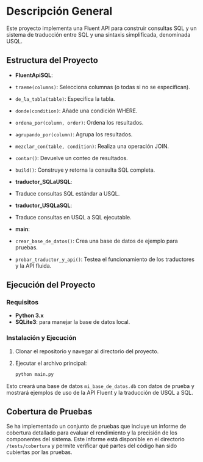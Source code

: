 # Descripción General
Este proyecto implementa una Fluent API para construir consultas SQL y un sistema de traducción entre SQL y una sintaxis simplificada, denominada USQL.
 
## Estructura del Proyecto
- **FluentApiSQL**:
 - `traeme(columns)`: Selecciona columnas (o todas si no se especifican).
 - `de_la_tabla(table)`: Especifica la tabla.
 - `donde(condition)`: Añade una condición WHERE.
 - `ordena_por(column, order)`: Ordena los resultados.
 - `agrupando_por(column)`: Agrupa los resultados.
 - `mezclar_con(table, condition)`: Realiza una operación JOIN.
 - `contar()`: Devuelve un conteo de resultados.
 - `build()`: Construye y retorna la consulta SQL completa.
 
- **traductor_SQLaUSQL**:
 - Traduce consultas SQL estándar a USQL.
 
- **traductor_USQLaSQL**:
 - Traduce consultas en USQL a SQL ejecutable.
 
- **main**:
 - `crear_base_de_datos()`: Crea una base de datos de ejemplo para pruebas.
 - `probar_traductor_y_api()`: Testea el funcionamiento de los traductores y la API fluida.
 
## Ejecución del Proyecto
 
### Requisitos
- **Python 3.x**
- **SQLite3**: para manejar la base de datos local.
 
### Instalación y Ejecución
1. Clonar el repositorio y navegar al directorio del proyecto.
2. Ejecutar el archivo principal:
 
   ```bash
   python main.py
   ```
 
  Esto creará una base de datos `mi_base_de_datos.db` con datos de prueba y mostrará ejemplos de uso de la API Fluent y la traducción de USQL a SQL.
 
## Cobertura de Pruebas
Se ha implementado un conjunto de pruebas que incluye un informe de cobertura detallado para evaluar el rendimiento y la precisión de los componentes del sistema. Este informe está disponible en el directorio `/tests/cobertura` y permite verificar qué partes del código han sido cubiertas por las pruebas.